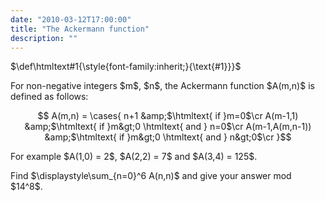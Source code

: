 ```yaml
---
date: "2010-03-12T17:00:00"
title: "The Ackermann function"
description: ""
---
```


$\def\htmltext#1{\style{font-family:inherit;}{\text{#1}}}$
<p>
For non-negative integers $m$, $n$, the Ackermann function $A(m,n)$ is defined as follows:

$$
A(m,n) = \cases{
n+1 &amp;$\htmltext{ if  }m=0$\cr
A(m-1,1) &amp;$\htmltext{ if   }m&gt;0 \htmltext{  and  } n=0$\cr
A(m-1,A(m,n-1)) &amp;$\htmltext{ if   }m&gt;0 \htmltext{  and  } n&gt;0$\cr
}$$
</p>
<p>
For example $A(1,0) = 2$, $A(2,2) = 7$ and $A(3,4) = 125$.
</p>
<p>
Find $\displaystyle\sum_{n=0}^6 A(n,n)$ and give your answer mod $14^8$.</p>


